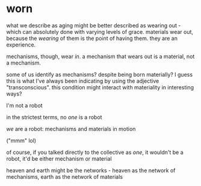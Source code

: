# worn

what we describe as aging might be better described as wearing out - which can absolutely done with varying levels of grace. materials wear out, because the _wearing_ of them is the point of having them. they are an experience.

mechanisms, though, wear _in_. a mechanism that wears out is a material, not a mechanism.

some of us identify as mechanisms? despite being born materially? I guess this is what I've always been indicating by using the adjective "transconscious". this condition might interact with materiality in interesting ways?

I'm not a robot

in the strictest terms, no _one_ is a robot

_we_ are a robot: mechanisms and materials in motion

("mmm" lol)

of course, if you talked directly to the collective as _one_, it wouldn't be a robot, it'd be either mechanism or material

heaven and earth might be the networks - heaven as the network of mechanisms, earth as the network of materials
